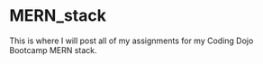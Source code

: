 # MERN_stack

This is where I will post all of my assignments for my Coding Dojo Bootcamp MERN stack.
